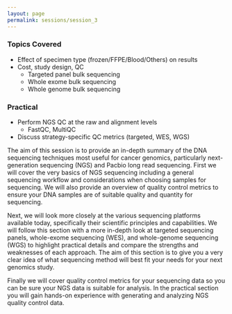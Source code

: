 ```yaml
---
layout: page
permalink: sessions/session_3
---
```


### Topics Covered
- Effect of specimen type (frozen/FFPE/Blood/Others) on results
- Cost, study design, QC
  - Targeted panel bulk sequencing
  - Whole exome bulk sequencing
  - Whole genome bulk sequencing

### Practical
- Perform NGS QC at the raw and alignment levels
  - FastQC, MultiQC
- Discuss strategy-specific QC metrics (targeted, WES, WGS)

The aim of this session is to provide an in-depth summary of the DNA
sequencing techniques most useful for cancer genomics, particularly
next-generation sequencing (NGS) and Pacbio long read sequencing. First
we will cover the very basics of NGS sequencing including a general
sequencing workflow and considerations when choosing samples for
sequencing. We will also provide an overview of quality control metrics
to ensure your DNA samples are of suitable quality and quantity for
sequencing.

Next, we will look more closely at the various sequencing platforms
available today, specifically their scientific principles and
capabilities. We will follow this section with a more in-depth look at
targeted sequencing panels, whole-exome sequencing (WES), and
whole-genome sequencing (WGS) to highlight practical details and compare
the strengths and weaknesses of each approach. The aim of this section
is to give you a very clear idea of what sequencing method will best fit
your needs for your next genomics study.

Finally we will cover quality control metrics for your sequencing data so you
can be sure your NGS data is suitable for analysis. In the practical section you will gain hands-on experience with generating and analyzing NGS quality control data.
<br><br>
<!--*-- Presenters: Phuc Hoang, adapted for Github pages by John McElderry*-->
